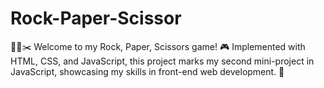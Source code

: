 # Rock-Paper-Scissor
🎸📄✂️ Welcome to my Rock, Paper, Scissors game! 🎮 Implemented with HTML, CSS, and JavaScript, this project marks my second mini-project in JavaScript, showcasing my skills in front-end web development. 🚀
